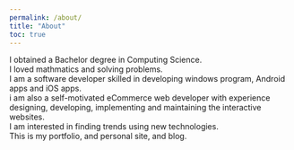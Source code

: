 ```yaml
---
permalink: /about/
title: "About"
toc: true
---
```


I obtained a Bachelor degree in Computing Science.\
I loved mathmatics and solving problems.\
I am a software developer skilled in developing windows program, Android apps and iOS apps.\
i am also a self-motivated eCommerce web developer with experience designing, developing, implementing and maintaining the interactive websites.\
I am interested in finding trends using new technologies.\
This is my portfolio, and personal site, and blog.